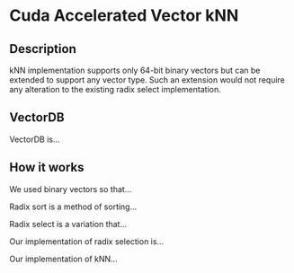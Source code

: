 # Cuda Accelerated Vector kNN

## Description 

kNN implementation supports only 64-bit binary vectors but can be extended to support any vector type. Such an extension would not require any alteration to the existing radix select implementation. 

## VectorDB

VectorDB is...

## How it works

We used binary vectors so that...

Radix sort is a method of sorting...

Radix select is a variation that...

Our implementation of radix selection is...

Our implementation of kNN... 


